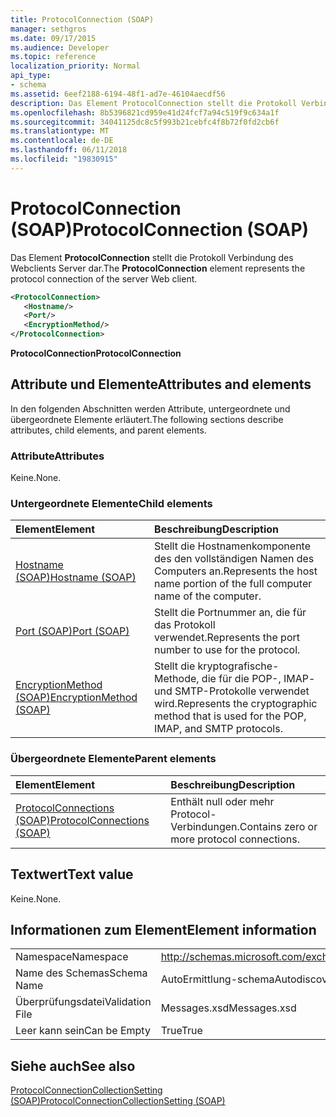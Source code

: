 ```yaml
---
title: ProtocolConnection (SOAP)
manager: sethgros
ms.date: 09/17/2015
ms.audience: Developer
ms.topic: reference
localization_priority: Normal
api_type:
- schema
ms.assetid: 6eef2188-6194-48f1-ad7e-46104aecdf56
description: Das Element ProtocolConnection stellt die Protokoll Verbindung des Webclients Server dar.
ms.openlocfilehash: 8b5396821cd959e41d24fcf7a94c519f9c634a1f
ms.sourcegitcommit: 34041125dc8c5f993b21cebfc4f8b72f0fd2cb6f
ms.translationtype: MT
ms.contentlocale: de-DE
ms.lasthandoff: 06/11/2018
ms.locfileid: "19830915"
---
```

# <a name="protocolconnection-soap"></a><span data-ttu-id="1b145-103">ProtocolConnection (SOAP)</span><span class="sxs-lookup"><span data-stu-id="1b145-103">ProtocolConnection (SOAP)</span></span>

<span data-ttu-id="1b145-104">Das Element **ProtocolConnection** stellt die Protokoll Verbindung des Webclients Server dar.</span><span class="sxs-lookup"><span data-stu-id="1b145-104">The **ProtocolConnection** element represents the protocol connection of the server Web client.</span></span> 
  
```XML
<ProtocolConnection>
   <Hostname/>
   <Port/>
   <EncryptionMethod/>
</ProtocolConnection>
```

 <span data-ttu-id="1b145-105">**ProtocolConnection**</span><span class="sxs-lookup"><span data-stu-id="1b145-105">**ProtocolConnection**</span></span>
## <a name="attributes-and-elements"></a><span data-ttu-id="1b145-106">Attribute und Elemente</span><span class="sxs-lookup"><span data-stu-id="1b145-106">Attributes and elements</span></span>

<span data-ttu-id="1b145-107">In den folgenden Abschnitten werden Attribute, untergeordnete und übergeordnete Elemente erläutert.</span><span class="sxs-lookup"><span data-stu-id="1b145-107">The following sections describe attributes, child elements, and parent elements.</span></span>
  
### <a name="attributes"></a><span data-ttu-id="1b145-108">Attribute</span><span class="sxs-lookup"><span data-stu-id="1b145-108">Attributes</span></span>

<span data-ttu-id="1b145-109">Keine.</span><span class="sxs-lookup"><span data-stu-id="1b145-109">None.</span></span>
  
### <a name="child-elements"></a><span data-ttu-id="1b145-110">Untergeordnete Elemente</span><span class="sxs-lookup"><span data-stu-id="1b145-110">Child elements</span></span>

|<span data-ttu-id="1b145-111">**Element**</span><span class="sxs-lookup"><span data-stu-id="1b145-111">**Element**</span></span>|<span data-ttu-id="1b145-112">**Beschreibung**</span><span class="sxs-lookup"><span data-stu-id="1b145-112">**Description**</span></span>|
|:-----|:-----|
|[<span data-ttu-id="1b145-113">Hostname (SOAP)</span><span class="sxs-lookup"><span data-stu-id="1b145-113">Hostname (SOAP)</span></span>](hostname-soap.md) <br/> |<span data-ttu-id="1b145-114">Stellt die Hostnamenkomponente des den vollständigen Namen des Computers an.</span><span class="sxs-lookup"><span data-stu-id="1b145-114">Represents the host name portion of the full computer name of the computer.</span></span>  <br/> |
|[<span data-ttu-id="1b145-115">Port (SOAP)</span><span class="sxs-lookup"><span data-stu-id="1b145-115">Port (SOAP)</span></span>](port-soap.md) <br/> |<span data-ttu-id="1b145-116">Stellt die Portnummer an, die für das Protokoll verwendet.</span><span class="sxs-lookup"><span data-stu-id="1b145-116">Represents the port number to use for the protocol.</span></span>  <br/> |
|[<span data-ttu-id="1b145-117">EncryptionMethod (SOAP)</span><span class="sxs-lookup"><span data-stu-id="1b145-117">EncryptionMethod (SOAP)</span></span>](encryptionmethod-soap.md) <br/> |<span data-ttu-id="1b145-118">Stellt die kryptografische-Methode, die für die POP-, IMAP- und SMTP-Protokolle verwendet wird.</span><span class="sxs-lookup"><span data-stu-id="1b145-118">Represents the cryptographic method that is used for the POP, IMAP, and SMTP protocols.</span></span>  <br/> |
   
### <a name="parent-elements"></a><span data-ttu-id="1b145-119">Übergeordnete Elemente</span><span class="sxs-lookup"><span data-stu-id="1b145-119">Parent elements</span></span>

|<span data-ttu-id="1b145-120">**Element**</span><span class="sxs-lookup"><span data-stu-id="1b145-120">**Element**</span></span>|<span data-ttu-id="1b145-121">**Beschreibung**</span><span class="sxs-lookup"><span data-stu-id="1b145-121">**Description**</span></span>|
|:-----|:-----|
|[<span data-ttu-id="1b145-122">ProtocolConnections (SOAP)</span><span class="sxs-lookup"><span data-stu-id="1b145-122">ProtocolConnections (SOAP)</span></span>](protocolconnections-soap.md) <br/> |<span data-ttu-id="1b145-123">Enthält null oder mehr Protocol-Verbindungen.</span><span class="sxs-lookup"><span data-stu-id="1b145-123">Contains zero or more protocol connections.</span></span>  <br/> |
   
## <a name="text-value"></a><span data-ttu-id="1b145-124">Textwert</span><span class="sxs-lookup"><span data-stu-id="1b145-124">Text value</span></span>

<span data-ttu-id="1b145-125">Keine.</span><span class="sxs-lookup"><span data-stu-id="1b145-125">None.</span></span>
  
## <a name="element-information"></a><span data-ttu-id="1b145-126">Informationen zum Element</span><span class="sxs-lookup"><span data-stu-id="1b145-126">Element information</span></span>

|||
|:-----|:-----|
|<span data-ttu-id="1b145-127">Namespace</span><span class="sxs-lookup"><span data-stu-id="1b145-127">Namespace</span></span>  <br/> |http://schemas.microsoft.com/exchange/2010/Autodiscover  <br/> |
|<span data-ttu-id="1b145-128">Name des Schemas</span><span class="sxs-lookup"><span data-stu-id="1b145-128">Schema Name</span></span>  <br/> |<span data-ttu-id="1b145-129">AutoErmittlung-schema</span><span class="sxs-lookup"><span data-stu-id="1b145-129">Autodiscover schema</span></span>  <br/> |
|<span data-ttu-id="1b145-130">Überprüfungsdatei</span><span class="sxs-lookup"><span data-stu-id="1b145-130">Validation File</span></span>  <br/> |<span data-ttu-id="1b145-131">Messages.xsd</span><span class="sxs-lookup"><span data-stu-id="1b145-131">Messages.xsd</span></span>  <br/> |
|<span data-ttu-id="1b145-132">Leer kann sein</span><span class="sxs-lookup"><span data-stu-id="1b145-132">Can be Empty</span></span>  <br/> |<span data-ttu-id="1b145-133">True</span><span class="sxs-lookup"><span data-stu-id="1b145-133">True</span></span>  <br/> |
   
## <a name="see-also"></a><span data-ttu-id="1b145-134">Siehe auch</span><span class="sxs-lookup"><span data-stu-id="1b145-134">See also</span></span>



[<span data-ttu-id="1b145-135">ProtocolConnectionCollectionSetting (SOAP)</span><span class="sxs-lookup"><span data-stu-id="1b145-135">ProtocolConnectionCollectionSetting (SOAP)</span></span>](protocolconnectioncollectionsetting-soap.md)

